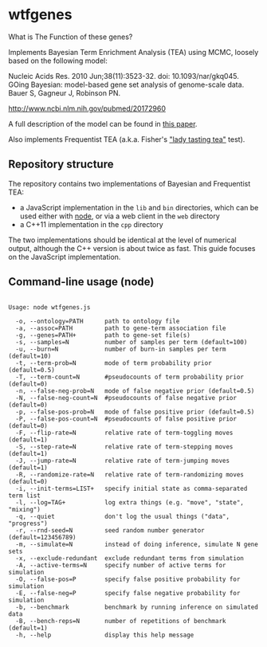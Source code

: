 # wtfgenes

What is The Function of these genes?

Implements Bayesian Term Enrichment Analysis (TEA) using MCMC, loosely based on the following model:

Nucleic Acids Res. 2010 Jun;38(11):3523-32. doi: 10.1093/nar/gkq045.
GOing Bayesian: model-based gene set analysis of genome-scale data.
Bauer S, Gagneur J, Robinson PN.

http://www.ncbi.nlm.nih.gov/pubmed/20172960

A full description of the model can be found in [this paper](https://github.com/ihh/wtfgenes-appnote).

Also implements Frequentist TEA (a.k.a. Fisher's ["lady tasting tea"](https://en.wikipedia.org/wiki/Lady_tasting_tea) test).

## Repository structure

The repository contains two implementations of Bayesian and Frequentist TEA:
- a JavaScript implementation in the `lib` and `bin` directories, which can be used either with [node](https://nodejs.org/), or via a web client in the `web` directory
- a C++11 implementation in the `cpp` directory

The two implementations should be identical at the level of numerical output,
although the C++ version is about twice as fast.
This guide focuses on the JavaScript implementation.

## Command-line usage (node)

<pre><code>
Usage: node wtfgenes.js

  -o, --ontology=PATH      path to ontology file
  -a, --assoc=PATH         path to gene-term association file
  -g, --genes=PATH+        path to gene-set file(s)
  -s, --samples=N          number of samples per term (default=100)
  -u, --burn=N             number of burn-in samples per term (default=10)
  -t, --term-prob=N        mode of term probability prior (default=0.5)
  -T, --term-count=N       #pseudocounts of term probability prior (default=0)
  -n, --false-neg-prob=N   mode of false negative prior (default=0.5)
  -N, --false-neg-count=N  #pseudocounts of false negative prior (default=0)
  -p, --false-pos-prob=N   mode of false positive prior (default=0.5)
  -P, --false-pos-count=N  #pseudocounts of false positive prior (default=0)
  -F, --flip-rate=N        relative rate of term-toggling moves (default=1)
  -S, --step-rate=N        relative rate of term-stepping moves (default=1)
  -J, --jump-rate=N        relative rate of term-jumping moves (default=1)
  -R, --randomize-rate=N   relative rate of term-randomizing moves (default=0)
  -i, --init-terms=LIST+   specify initial state as comma-separated term list
  -l, --log=TAG+           log extra things (e.g. "move", "state", "mixing")
  -q, --quiet              don't log the usual things ("data", "progress")
  -r, --rnd-seed=N         seed random number generator (default=123456789)
  -m, --simulate=N         instead of doing inference, simulate N gene sets
  -x, --exclude-redundant  exclude redundant terms from simulation
  -A, --active-terms=N     specify number of active terms for simulation
  -O, --false-pos=P        specify false positive probability for simulation
  -E, --false-neg=P        specify false negative probability for simulation
  -b, --benchmark          benchmark by running inference on simulated data
  -B, --bench-reps=N       number of repetitions of benchmark (default=1)
  -h, --help               display this help message

</code></pre>

